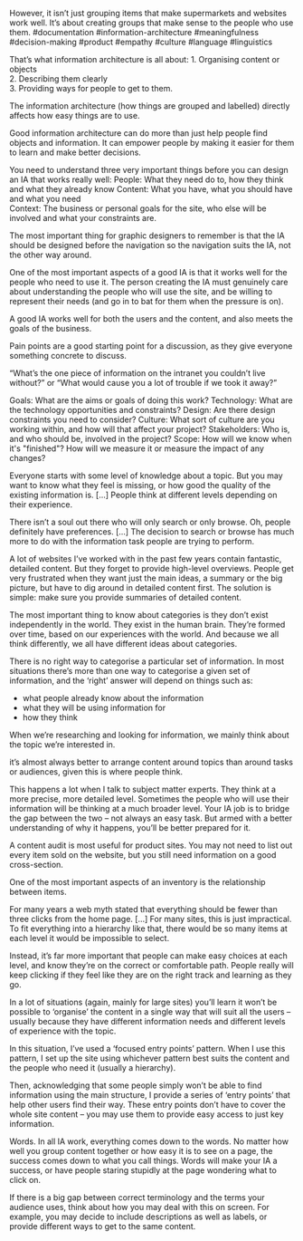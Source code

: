  However, it isn’t just grouping items that make supermarkets and websites work well. It’s about creating groups that make sense to the people who use them.
 #documentation #information-architecture #meaningfulness #decision-making #product #empathy #culture #language #linguistics 

That’s what information architecture is all about:
1\. Organising content or objects  
2\. Describing them clearly  
3\. Providing ways for people to get to them.

The information architecture (how things are grouped and labelled) directly affects how easy things are to use.

Good information architecture can do more than just help people find objects and information. It can empower people by making it easier for them to learn and make better decisions.

You need to understand three very important things before you can design an IA that works really well:
People: What they need do to, how they think and what they already know
Content: What you have, what you should have and what you need  
Context: The business or personal goals for the site, who else will be involved and what your constraints are.

The most important thing for graphic designers to remember is that the IA should be designed before the navigation so the navigation suits the IA, not the other way around.

One of the most important aspects of a good IA is that it works well for the people who need to use it.  The person creating the IA must genuinely care about understanding the people who will use the site, and be willing to represent their needs (and go in to bat for them when the pressure is on).

A good IA works well for both the users and the content, and also meets the goals of the business.

Pain points are a good starting point for a discussion, as they give everyone something concrete to discuss.

“What’s the one piece of information on the intranet you couldn’t live without?” or “What would cause you a lot of trouble if we took it away?”

Goals: What are the aims or goals of doing this work? 
Technology: What are the technology opportunities and constraints?
Design: Are there design constraints you need to consider?
Culture: What sort of culture are you working within, and how will that affect your project?
Stakeholders: Who is, and who should be, involved in the project? 
Scope: How will we know when it's "finished"? How will we measure it or measure the impact of any changes?

Everyone starts with some level of knowledge about a topic. But you may want to know what they feel is missing, or how good the quality of the existing information is. [...] People think at different levels depending on their experience. 

There isn’t a soul out there who will only search or only browse. Oh, people definitely have preferences. [...] The decision to search or browse has much more to do with the information task people are trying to perform.

A lot of websites I’ve worked with in the past few years contain fantastic, detailed content. But they forget to provide high-level overviews. People get very frustrated when they want just the main ideas, a summary or the big picture, but have to dig around in detailed content first. The solution is simple: make sure you provide summaries of detailed content.

The most important thing to know about categories is they don’t exist independently in the world. They exist in the human brain. They’re formed over time, based on our experiences with the world. And because we all think differently, we all have different ideas about categories.

There is no right way to categorise a particular set of information. In most situations there’s more than one way to categorise a given set of information, and the ‘right’ answer will depend on things such as:
- what people already know about the information 
- what they will be using information for
- how they think

When we’re researching and looking for information, we mainly think about the topic we’re interested in.

it’s almost always better to arrange content around topics than around tasks or audiences, given this is where people think.

This happens a lot when I talk to subject matter experts. They think at a more precise, more detailed level. Sometimes the people who will use their information will be thinking at a much broader level. Your IA job is to bridge the gap between the two – not always an easy task. But armed with a better understanding of why it happens, you’ll be better prepared for it.

A content audit is most useful for product sites. You may not need to list out every item sold on the website, but you still need information on a good cross-section.

One of the most important aspects of an inventory is the relationship between items.

For many years a web myth stated that everything should be fewer than three clicks from the home page. [...] For many sites, this is just impractical. To fit everything into a hierarchy like that, there would be so many items at each level it would be impossible to select.

Instead, it’s far more important that people can make easy choices at each level, and know they’re on the correct or comfortable path. People really will keep clicking if they feel like they are on the right track and learning as they go.

In a lot of situations (again, mainly for large sites) you’ll learn it won’t be possible to ‘organise’ the content in a single way that will suit all the users – usually because they have different information needs and different levels of experience with the topic.

In this situation, I’ve used a ‘focused entry points’ pattern. When I use this pattern, I set up the site using whichever pattern best suits the content and the people who need it (usually a hierarchy).

Then, acknowledging that some people simply won’t be able to find information using the main structure, I provide a series of ‘entry points’ that help other users find their way. These entry points don’t have to cover the whole site content – you may use them to provide easy access to just key information.

Words. In all IA work, everything comes down to the words. No matter how well you group content together or how easy it is to see on a page, the success comes down to what you call things. Words will make your IA a success, or have people staring stupidly at the page wondering what to click on.

If there is a big gap between correct terminology and the terms your audience uses, think about how you may deal with this on screen. For example, you may decide to include descriptions as well as labels, or provide different ways to get to the same content.
